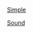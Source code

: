 [Simple](https://www.youtube.com/watch?v=u6GWjojPQiM)

[Sound](https://www.youtube.com/watch?v=py0iF3mwy2E)
